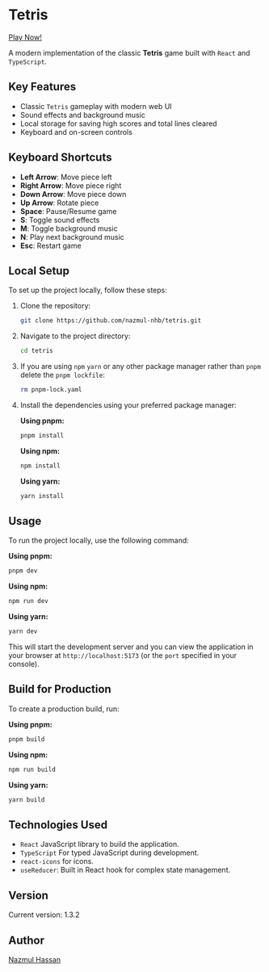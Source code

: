 # Tetris

[Play Now!](https://tetris-nhb.vercel.app/)

A modern implementation of the classic **Tetris** game built with `React` and `TypeScript`.

## Key Features

- Classic `Tetris` gameplay with modern web UI
- Sound effects and background music
- Local storage for saving high scores and total lines cleared
- Keyboard and on-screen controls

## Keyboard Shortcuts

- **Left Arrow**: Move piece left
- **Right Arrow**: Move piece right
- **Down Arrow**: Move piece down
- **Up Arrow**: Rotate piece
- **Space**: Pause/Resume game
- **S**: Toggle sound effects
- **M**: Toggle background music
- **N**: Play next background music
- **Esc**: Restart game

## Local Setup

To set up the project locally, follow these steps:

1. Clone the repository:

   ```bash
   git clone https://github.com/nazmul-nhb/tetris.git
   ```

2. Navigate to the project directory:

   ```bash
   cd tetris
   ```

3. If you are using `npm` `yarn` or any other package manager rather than `pnpm` delete the `pnpm lockfile`:

   ```bash
   rm pnpm-lock.yaml
   ```

4. Install the dependencies using your preferred package manager:

   **Using pnpm:**

   ```bash
   pnpm install
   ```

   **Using npm:**

   ```bash
   npm install
   ```

   **Using yarn:**

   ```bash
   yarn install
   ```

## Usage

To run the project locally, use the following command:

**Using pnpm:**

```bash
pnpm dev
```

**Using npm:**

```bash
npm run dev
```

**Using yarn:**

```bash
yarn dev
```

This will start the development server and you can view the application in your browser at `http://localhost:5173` (or the `port` specified in your console).

## Build for Production

To create a production build, run:

**Using pnpm:**

```bash
pnpm build
```

**Using npm:**

```bash
npm run build
```

**Using yarn:**

```bash
yarn build
```

## Technologies Used

- `React` JavaScript library to build the application.
- `TypeScript` For typed JavaScript during development.
- `react-icons` for icons.
- `useReducer`: Built in React hook for complex state management.

## Version

Current version: 1.3.2

## Author

[Nazmul Hassan](https://nazmul-nhb.vercel.app)
